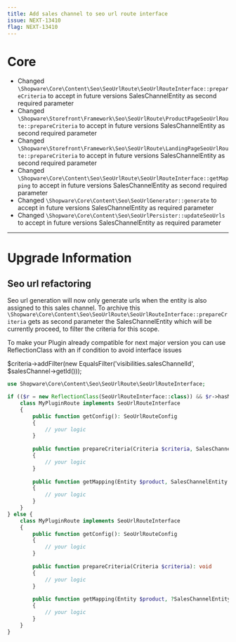 ```yaml
---
title: Add sales channel to seo url route interface
issue: NEXT-13410
flag: NEXT-13410
---
```

# Core
* Changed `\Shopware\Core\Content\Seo\SeoUrlRoute\SeoUrlRouteInterface::prepareCriteria` to accept in future versions SalesChannelEntity as second required parameter
* Changed `\Shopware\Storefront\Framework\Seo\SeoUrlRoute\ProductPageSeoUrlRoute::prepareCriteria` to accept in future versions SalesChannelEntity as second required parameter
* Changed `\Shopware\Storefront\Framework\Seo\SeoUrlRoute\LandingPageSeoUrlRoute::prepareCriteria` to accept in future versions SalesChannelEntity as second required parameter
* Changed `\Shopware\Core\Content\Seo\SeoUrlRoute\SeoUrlRouteInterface::getMapping` to accept in future versions SalesChannelEntity as second required parameter
* Changed `\Shopware\Core\Content\Seo\SeoUrlGenerator::generate` to accept in future versions SalesChannelEntity as required parameter
* Changed `\Shopware\Core\Content\Seo\SeoUrlPersister::updateSeoUrls` to accept in future versions SalesChannelEntity as required parameter

___
# Upgrade Information

## Seo url refactoring

Seo url generation will now only generate urls when the entity is also assigned to this sales channel.
To archive this `\Shopware\Core\Content\Seo\SeoUrlRoute\SeoUrlRouteInterface::prepareCriteria` gets as second parameter the SalesChannelEntity which will be currently proceed, to filter the criteria for this scope.

To make your Plugin already compatible for next major version you can use ReflectionClass with an if condition to avoid interface issues

$criteria->addFilter(new EqualsFilter('visibilities.salesChannelId', $salesChannel->getId()));

```php
use Shopware\Core\Content\Seo\SeoUrlRoute\SeoUrlRouteInterface;

if (($r = new ReflectionClass(SeoUrlRouteInterface::class)) && $r->hasMethod('prepareCriteria') && $r->getMethod('prepareCriteria')->getNumberOfRequiredParameters() === 2) {
    class MyPluginRoute implements SeoUrlRouteInterface
    {
        public function getConfig(): SeoUrlRouteConfig
        {
            // your logic
        }
    
        public function prepareCriteria(Criteria $criteria, SalesChannelEntity $salesChannel): void
        {
            // your logic
        }
        
        public function getMapping(Entity $product, SalesChannelEntity $salesChannel): SeoUrlMapping
        {
            // your logic
        }
    }
} else {
    class MyPluginRoute implements SeoUrlRouteInterface
    {
        public function getConfig(): SeoUrlRouteConfig
        {
            // your logic
        }
    
        public function prepareCriteria(Criteria $criteria): void
        {
            // your logic
        }
        
        public function getMapping(Entity $product, ?SalesChannelEntity $salesChannel): SeoUrlMapping
        {
            // your logic
        }
    }
}
```
